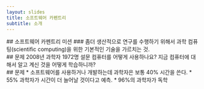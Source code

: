 ```yaml
---
layout: slides
title: 소프트웨어 카펜트리
subtitle: 소개
---
```


<section class="slide">
## 소프트웨어 카펜트리 미션
### 좀더 생산적으로 연구를 수행하기 위해서 과학 컴퓨팅(scientific computing)을 위한 기본적인 기술을 가르치는 것.
</section>

<section class="slide">
## 문제
      2008년 과학자 1972명 설문
      컴퓨터를 어떻게 사용하나요?
      지금 컴퓨터에 대해서 알고 계신 것을 어떻게 학습하니까?
</section>

<section class="slide">
## 문제
    *  소프트웨어를 사용하거나 개발하는데 과학자은 보통 40% 시간을 쓴다.
    *  55% 과학자가 시간이 더 늘어날 것이다고 예측.
    *  96%의 과학자가 독학
</section>

